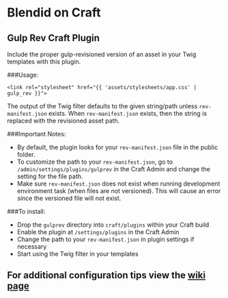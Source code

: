 # Blendid on Craft

## Gulp Rev Craft Plugin
Include the proper gulp-revisioned version of an asset in your Twig templates with this plugin.

###Usage:

```twig
<link rel="stylesheet" href="{{ 'assets/stylesheets/app.css' | gulp_rev }}">
```

The output of the Twig filter defaults to the given string/path unless `rev-manifest.json` exists. When `rev-manifest.json` exists, then the string is replaced with the revisioned asset path.


###Important Notes:
* By default, the plugin looks for your `rev-manifest.json` file in the public folder.
* To customize the path to your `rev-manifest.json`, go to `/admin/settings/plugins/gulprev` in the Craft Admin and change the setting for the file path.
* Make sure `rev-manifest.json` does not exist when running development environment task (when files are not versioned). This will cause an error since the versioned file will not exist.


###To install:
* Drop the `gulprev` directory into `craft/plugins` within your Craft build
* Enable the plugin at `/settings/plugins` in the Craft Admin
* Change the path to your `rev-manifest.json` in plugin settings if necessary
* Start using the Twig filter in your templates

## For additional configuration tips view the [wiki page](https://github.com/vigetlabs/gulp-starter/wiki/Craft-Setup)
